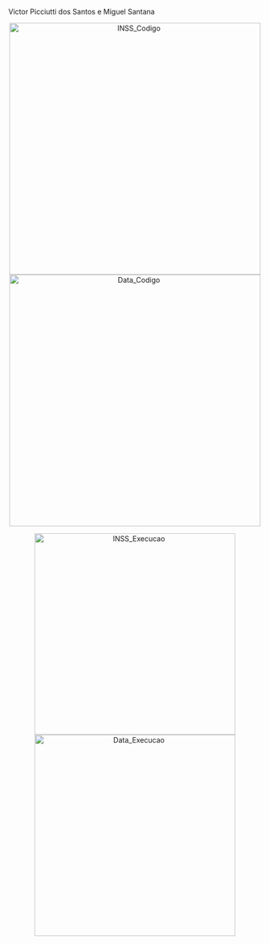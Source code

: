 ﻿Victor Picciutti dos Santos e Miguel Santana
<p align="center">
  <img src="https://github.com/user-attachments/assets/852da1d9-5d58-4785-a53c-f8b4f74d4009" width="500" alt="INSS_Codigo"/>
  <img src="https://github.com/user-attachments/assets/51764ebf-ad37-40c8-b78e-37f735b874ff" width="500" alt="Data_Codigo"/>
</p>

<p align="center">
  <img src="https://github.com/user-attachments/assets/07010739-0dd6-4459-8b2f-3412a5269373" width="400" alt="INSS_Execucao"/>
  <img src="https://github.com/user-attachments/assets/c4de4f73-c324-4b4e-82ad-ba2f269785f4" width="400" alt="Data_Execucao"/>
</p>

